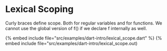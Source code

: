 # Lexical Scoping

Curly braces define scope. Both for regular variables and for functions.
We cannot use the global version of f() if we declare f internally as well.

{% embed include file="src/examples/dart-intro/lexical_scope.dart" %}
{% embed include file="src/examples/dart-intro/lexical_scope.out)


